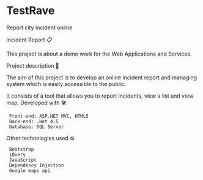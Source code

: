 # TestRave
Report city incident online

Incident Report 📋

This project is about a demo work for the Web Applications and Services.

Project description 📄

The aim of this project is to develop an online incident report and managing system which is easily accessible to the public.

It consists of a tool that allows you to report incidents, view a list and view map.
Developed with 🛠️

     Front-end: ASP.NET MVC, HTML5
     Back-end: .Net 4.5
     Database: SQL Server

Other technologies used ⚙️

     Bootstrap
     jQuery
     JavaScript
     Dependency Injection
     Google maps api
